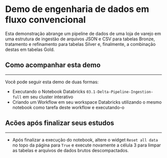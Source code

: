 # Demo de engenharia de dados em fluxo convencional
Esta demonstração abrange um pipeline de dados de uma loja de varejo em uma estrutura de ingestão de arquivos JSON e CSV para tabelas Bronze, tratamento e refinamento para tabelas Silver e, finalmente, a combinação destas em tabelas Gold.

## Como acompanhar esta demo
---
Você pode seguir esta demo de duas formas:
- Executando o Notebook Databricks `03.1-Delta-Pipeline-Ingestion-full` em seu cluster interativo
- Criando um Workflow em seu workspace Databricks utilizando o mesmo notebook como tarefa deste workflow e executando-o

## Acões após finalizar seus estudos 
---
- Após finalizar a execução do notebook, altere o widget `Reset all data` no topo da página para `True` e execute novamente a célula 3 para limpar as tabelas e arquivos de dados brutos descompactados.